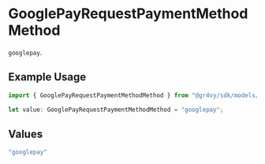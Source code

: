 # GooglePayRequestPaymentMethodMethod

`googlepay`.

## Example Usage

```typescript
import { GooglePayRequestPaymentMethodMethod } from "@gr4vy/sdk/models/components";

let value: GooglePayRequestPaymentMethodMethod = "googlepay";
```

## Values

```typescript
"googlepay"
```